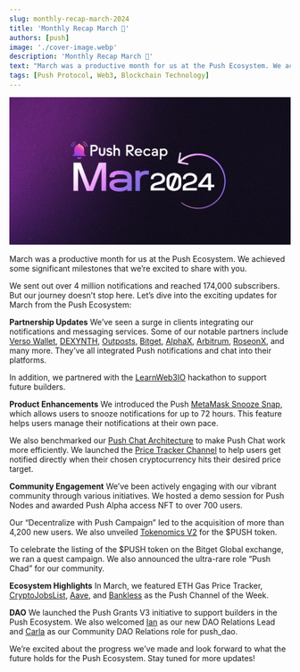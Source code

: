 ```yaml
---
slug: monthly-recap-march-2024
title: 'Monthly Recap March 🎉'
authors: [push]
image: './cover-image.webp'
description: 'Monthly Recap March 🎉'
text: "March was a productive month for us at the Push Ecosystem. We achieved some significant milestones that we’re excited to share with you."
tags: [Push Protocol, Web3, Blockchain Technology]
---
```

![Cover Image of Monthly Recap March  🎉](./cover-image.webp)

<!--truncate-->
March was a productive month for us at the Push Ecosystem. We achieved some significant milestones that we’re excited to share with you. 

We sent out over 4 million notifications and reached 174,000 subscribers. But our journey doesn’t stop here. Let’s dive into the exciting updates for March from the Push Ecosystem:

**Partnership Updates**
We’ve seen a surge in clients integrating our notifications and messaging services. Some of our notable partners include [Verso Wallet](https://get-verso.com/), [DEXYNTH](https://www.dexynth.com/), [Outposts](https://outposts.io/), [Bitget](https://twitter.com/bitgetglobal), [AlphaX](https://alphax.finance/), [Arbitrum](https://arbitrum.foundation/), [RoseonX](https://roseon.world/), and many more. They’ve all integrated Push notifications and chat into their platforms.

In addition, we partnered with the [LearnWeb3IO](https://learnweb3.io/) hackathon to support future builders.

**Product Enhancements**
We introduced the Push [MetaMask Snooze Snap](https://app.push.org/?/snap), which allows users to snooze notifications for up to 72 hours. This feature helps users manage their notifications at their own pace.

We also benchmarked our [Push Chat Architecture](https://push.org/blog/benchmarking-push-chat-message/) to make Push Chat work more efficiently. We launched the [Price Tracker Channel](https://www.notion.so/Push-x-Berachain-Spaces-Creative-Changes-5756710613b74055baa39ba4d534fe33?pvs=21) to help users get notified directly when their chosen cryptocurrency hits their desired price target.

**Community Engagement**
We’ve been actively engaging with our vibrant community through various initiatives. We hosted a demo session for Push Nodes and awarded Push Alpha access NFT to over 700 users.

Our “Decentralize with Push Campaign” led to the acquisition of more than 4,200 new users. We also unveiled [Tokenomics V2](https://push.org/blog/push-tokenomics-v2-engine/) for the $PUSH token.

To celebrate the listing of the $PUSH token on the Bitget Global exchange, we ran a quest campaign. We also announced the ultra-rare role “Push Chad” for our community.

**Ecosystem Highlights**
In March, we featured ETH Gas Price Tracker, [CryptoJobsList](https://cryptojobslist.com/), [Aave](https://aave.com/), and [Bankless](https://www.bankless.com/) as the Push Channel of the Week.

**DAO**
We launched the Push Grants V3 initiative to support builders in the Push Ecosystem. We also welcomed [Ian](https://twitter.com/ExpatCrypto3) as our new DAO Relations Lead and [Carla](https://twitter.com/carlaupgrade) as our Community DAO Relations role for push_dao.

We’re excited about the progress we’ve made and look forward to what the future holds for the Push Ecosystem. Stay tuned for more updates!